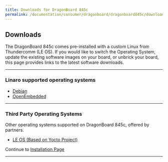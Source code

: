 ```yaml
---
title: Downloads for DragonBoard 845c
permalink: /documentation/consumer/dragonboard/dragonboard845c/downloads/
---
```

## Downloads

The DragonBoard 845c comes pre-installed with a custom Linux from Thundercomm (LE OS). If you would like to switch the Operating System, update the existing software images on your board, or unbrick your board, this page provides links to the latest software downloads.

***

### Linaro supported operating systems

- [Debian](debian.md)
- [OpenEmbedded](open-embedded.md)

***

### Third Party Operating Systems

Other operating systems supported on DragonBoard 845c, offered by partners.

- [LE OS (Based on Yocto Project)](https://thundercomm.s3.ap-northeast-1.amazonaws.com/shop/doc/1544580412842651/A845-2.160400.10.00120.1-P1-R-V01-201902221852_jde5r6s9xw.zip) 

Continue to [Installation Page](../installation)

***
